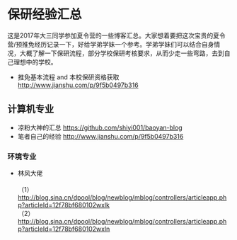 # 保研经验汇总
这是2017年大三同学参加夏令营的一些博客汇总。大家想着要把这次宝贵的夏令营/预推免经历记录一下，好给学弟学妹一个参考。学弟学妹们可以结合自身情况，大概了解一下保研流程，部分学校保研考核要求，从而少走一些弯路，去到自己理想中的学校。
* 推免基本流程 and 本校保研资格获取 http://www.jianshu.com/p/9f5b0497b316
## 计算机专业
* 凉粉大神的汇总
https://github.com/shiyi001/baoyan-blog
* 笔者自己的经验 http://www.jianshu.com/p/9f5b0497b316
### 环境专业
* 林风大佬<br>
<br>（1）http://blog.sina.cn/dpool/blog/newblog/mblog/controllers/articleapp.php?articleId=12f78bf680102wxlk 
<br>（2）http://blog.sina.cn/dpool/blog/newblog/mblog/controllers/articleapp.php?articleId=12f78bf680102wxln 
